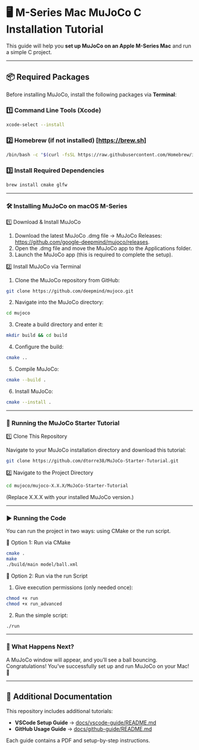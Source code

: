 # 🖥️ M-Series Mac MuJoCo C Installation Tutorial

This guide will help you **set up MuJoCo on an Apple M-Series Mac** and run a simple C project.

---

## 📦 Required Packages
Before installing MuJoCo, install the following packages via **Terminal**:

### 1️⃣ Command Line Tools (Xcode)
```sh
xcode-select --install
```

### 2️⃣ Homebrew (if not installed) [https://brew.sh]
```sh
/bin/bash -c "$(curl -fsSL https://raw.githubusercontent.com/Homebrew/install/HEAD/install.sh)"
```

### 3️⃣ Install Required Dependencies
```sh
brew install cmake glfw
```

---

### 🛠️ Installing MuJoCo on macOS M-Series

1️⃣ Download & Install MuJoCo
1.	Download the latest MuJoCo .dmg file → MuJoCo Releases: https://github.com/google-deepmind/mujoco/releases.
2.	Open the .dmg file and move the MuJoCo app to the Applications folder.
3.	Launch the MuJoCo app (this is required to complete the setup).

2️⃣ Install MuJoCo via Terminal
1.	Clone the MuJoCo repository from GitHub:
```sh
git clone https://github.com/deepmind/mujoco.git
```
2.	Navigate into the MuJoCo directory:
```sh
cd mujoco
```
3.	Create a build directory and enter it:
```sh
mkdir build && cd build
```
4.	Configure the build:
```sh
cmake ..
```
5.	Compile MuJoCo:
```sh
cmake --build .
```
6.	Install MuJoCo:
```sh
cmake --install .
```

---

### 🚀 Running the MuJoCo Starter Tutorial

1️⃣ Clone This Repository

Navigate to your MuJoCo installation directory and download this tutorial:
```sh
git clone https://github.com/dtorre38/MuJoCo-Starter-Tutorial.git
```

2️⃣ Navigate to the Project Directory
```sh
cd mujoco/mujoco-X.X.X/MuJoCo-Starter-Tutorial
```
(Replace X.X.X with your installed MuJoCo version.)

---

### ▶️ Running the Code

You can run the project in two ways: using CMake or the run script.

🔹 Option 1: Run via CMake
```sh
cmake .
make
./build/main model/ball.xml
```

🔹 Option 2: Run via the run Script
1.	Give execution permissions (only needed once):
```sh
chmod +x run
chmod +x run_advanced
```
2.	Run the simple script:
```sh
./run
```

---

### 🎉 What Happens Next?

A MuJoCo window will appear, and you’ll see a ball bouncing. Congratulations! You’ve successfully set up and run MuJoCo on your Mac! 🎊

---

## 📖 Additional Documentation

This repository includes additional tutorials:

- **VSCode Setup Guide** → [docs/vscode-guide/README.md](docs/vscode-guide/README.md)
- **GitHub Usage Guide** → [docs/github-guide/README.md](docs/github-guide/README.md)

Each guide contains a PDF and setup-by-step instructions.
